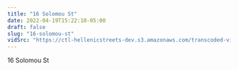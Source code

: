 ```yaml
---
title: "16 Solomou St"
date: 2022-04-19T15:22:10-05:00
draft: false
slug: "16-solomou-st"
vidSrc: "https://ctl-hellenicstreets-dev.s3.amazonaws.com/transcoded-videos/16%20Solomou%20St.mp4"
---
```


16 Solomou St
